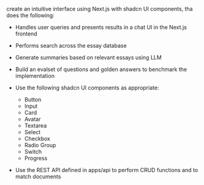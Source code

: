 create an intuitive interface using Next.js with shadcn UI components, tha does the following:
  * Handles user queries and presents results in a chat UI in the Next.js frontend
  * Performs search across the essay database
  * Generate summaries based on relevant essays using LLM
  * Build an evalset of questions and golden answers to benchmark the implementation
  * Use the following shadcn UI components as appropriate:
    * Button
    * Input
    * Card
    * Avatar
    * Textarea
    * Select
    * Checkbox
    * Radio Group
    * Switch
    * Progress

  * Use the REST API defined in apps/api to perform CRUD functions and to match documents